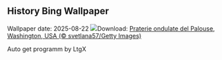 ## History Bing Wallpaper
Wallpaper date: 2025-08-22
![](https://www.bing.com/th?id=OHR.PalouseWA_IT-IT0107533820_UHD.jpg&w=1000)Download: [Praterie ondulate del Palouse, Washington, USA (© svetlana57/Getty Images)](https://www.bing.com/th?id=OHR.PalouseWA_IT-IT0107533820_UHD.jpg)

Auto get programm by LtgX
